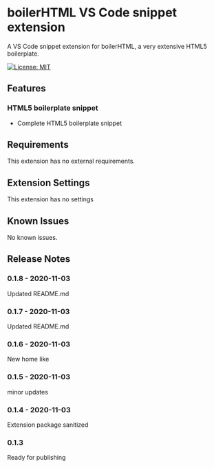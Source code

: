 # boilerHTML VS Code snippet extension

A VS Code snippet extension for boilerHTML, a very extensive HTML5 boilerplate.

[![License: MIT](https://img.shields.io/badge/License-MIT-blue.svg)](https://opensource.org/licenses/MIT)

## Features

### HTML5 boilerplate snippet

* Complete HTML5 boilerplate snippet

## Requirements

This extension has no external requirements.

## Extension Settings

This extension has no settings

## Known Issues

No known issues.

## Release Notes

### 0.1.8 - 2020-11-03

Updated README.md

### 0.1.7 - 2020-11-03

Updated README.md

### 0.1.6 - 2020-11-03

New home like

### 0.1.5 - 2020-11-03

minor updates

### 0.1.4 - 2020-11-03

Extension package sanitized

### 0.1.3

Ready for publishing
